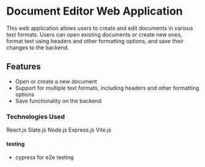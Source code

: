# Document Editor Web Application
This web application allows users to create and edit documents in various text formats. Users can open existing documents or create new ones, format text using headers and other formatting options, and save their changes to the backend.

## Features
- Open or create a new document
- Support for multiple text formats, including headers and other formatting options
- Save functionality on the backend

### Technologies Used
React.js
Slate.js
Node.js
Express.js
Vite.js

#### testing
- cypress for e2e testing


